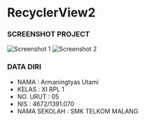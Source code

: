 # RecyclerView2
### SCREENSHOT PROJECT
![Screenshot 1](https://s13.postimg.org/t6bbbnkpj/rv2.png)
![Screenshot 2](https://s14.postimg.org/gaqi9v3xt/rv22.png)
<br>

### DATA DIRI
- NAMA      : Armaningtyas Utami
- KELAS     : XI RPL 1
- NO. URUT  : 05
- NIS       : 4672/1391.070
- NAMA SEKOLAH  : SMK TELKOM MALANG
